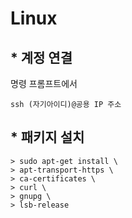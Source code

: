# Linux

##  * 계정 연결
명령 프롬프트에서
    
    ssh (자기아이디)@공용 IP 주소


##  * 패키지 설치

    > sudo apt-get install \
	> apt-transport-https \
	> ca-certificates \
	> curl \
	> gnupg \
	> lsb-release
    
